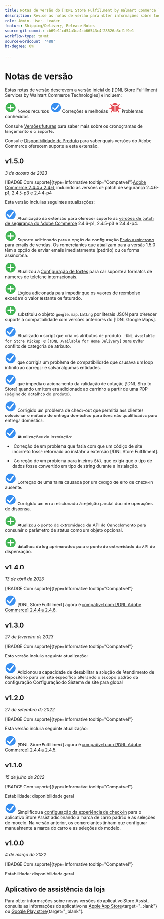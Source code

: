 ```yaml
---
title: Notas de versão do [!DNL Store Fulfillment by Walmart Commerce Technologies]
description: Revise as notas de versão para obter informações sobre todas as  [!DNL Store Fulfillment by Walmart Commerce Technologies]  versões.
role: Admin, User, Leader
feature: Shipping/Delivery, Release Notes
source-git-commit: cb69e11cd54a3ca1ab66543c4f28526a3cf1f9e1
workflow-type: tm+mt
source-wordcount: '488'
ht-degree: 0%

---
```


# Notas de versão

Estas notas de versão descrevem a versão inicial do [!DNL Store Fulfillment Services by Walmart Commerce Technologies] e incluem:

![Novos](../assets/new.svg) Novos recursos
![Problema corrigido](../assets/fix.svg) Correções e melhorias
![Problema conhecido](../assets/bug.svg) Problemas conhecidos

Consulte [Versões futuras](https://experienceleague.adobe.com/docs/commerce-operations/release/planning/schedule.html?lang=pt-BR) para saber mais sobre os cronogramas de lançamento e o suporte.

Consulte [Disponibilidade do Produto](https://experienceleague.adobe.com/docs/commerce-operations/release/product-availability.html?lang=pt-BR) para saber quais versões do Adobe Commerce oferecem suporte a esta extensão.

## v1.5.0

*3 de agosto de 2023*

[!BADGE Com suporte]{type=Informative tooltip="Compatível"}[Adobe Commerce 2.4.4 a 2.4.6](https://experienceleague.adobe.com/docs/commerce-operations/release/product-availability.html?lang=pt-BR), incluindo as versões de patch de segurança 2.4.6-p1, 2.4.5-p3 e 2.4.4-p4

Esta versão inclui as seguintes atualizações:

![Novo](../assets/fix.svg) Atualização da extensão para oferecer suporte às [versões de patch de segurança do Adobe Commerce](https://experienceleague.adobe.com/docs/commerce-operations/release/notes/security-patches/overview.html?lang=pt-BR) 2.4.6-p1, 2.4.5-p3 e 2.4.4-p4.

![Novo](../assets/new.svg)<!-- WMTP-918 --> Suporte adicionado para a opção de configuração [Envio assíncrono](sales-emails.md) para emails de vendas. Os comerciantes que atualizam para a versão 1.5.0 têm a opção de enviar emails imediatamente (padrão) ou de forma assíncrona.

![Novo](../assets/new.svg)<!-- WMTP-916--> Atualizou a [Configuração de fontes](merchant-store-configuration.md) para dar suporte a formatos de números de telefone internacionais.

![Novo](../assets/new.svg) Lógica adicionada para impedir que os valores de reembolso excedam o valor restante ou faturado.

![Novo](../assets/new.svg)<!-- WMTP-882 --> substituiu o objeto `google.map.LatLng` por literais JSON para oferecer suporte à compatibilidade com versões anteriores do [!DNL Google Maps].

![Problema corrigido](../assets/fix.svg)<!-- WMTP- --> Atualizado o script que cria os atributos de produto `[!DNL Available for Store Pickup]` e `[!DNL Available for Home Delivery]` para evitar conflito de categoria de atributo.

![Correção de um problema](../assets/fix.svg)<!-- WMTP-915 --> que corrigia um problema de compatibilidade que causava um loop infinito ao carregar e salvar algumas entidades.

![Correção de um problema](../assets/fix.svg)<!-- WMTP-921 --> que impedia o acionamento da validação de cotação [!DNL Ship to Store] quando um item era adicionado ao carrinho a partir de uma PDP (página de detalhes do produto).

![Problema corrigido](../assets/fix.svg)<!-- WMTP- 932 --> Corrigido um problema de check-out que permitia aos clientes selecionar o método de entrega doméstico para itens não qualificados para entrega doméstica.

![Correção de um problema](../assets/fix.svg) Atualizações de instalação:

- &#x200B;<!-- WMTP-880--> Correção de um problema que fazia com que um código de site incorreto fosse retornado ao instalar a extensão [!DNL Store Fulfillment].

- &#x200B;<!-- WMTP-878--> Correção de um problema para inteiros SKU que exigia que o tipo de dados fosse convertido em tipo de string durante a instalação.

![Correção de um problema](../assets/fix.svg)<!-- WMTP-915--> Correção de uma falha causada por um código de erro de check-in ausente.

![Correção de um problema](../assets/fix.svg)<!-- WMTP-932 --> Corrigido um erro relacionado à rejeição parcial durante operações de dispensa.

![Novo](../assets/new.svg)<!-- WMTP-953 --> Atualizou o ponto de extremidade da API de Cancelamento para consumir o parâmetro de status como um objeto opcional.

![Novo](../assets/new.svg)<!-- WMTP-960 --> detalhes de log aprimorados para o ponto de extremidade da API de dispensação.

## v1.4.0

*13 de abril de 2023*

[!BADGE Com suporte]{type=Informative tooltip="Compatível"}

![Novo](../assets/fix.svg) [!DNL Store Fulfillment] agora é [compatível com [!DNL Adobe Commerce] 2.4.4 a 2.4.6](https://experienceleague.adobe.com/docs/commerce-operations/release/product-availability.html?lang=pt-BR).


## v1.3.0

*27 de fevereiro de 2023*

[!BADGE Com suporte]{type=Informative tooltip="Compatível"}

Esta versão inclui a seguinte atualização:

![Novo](../assets/fix.svg)<!-- WMTP-795 --> Adicionou a capacidade de desabilitar a solução de Atendimento de Repositório para um site específico alterando o escopo padrão da configuração Configuração do Sistema de site para global.

## v1.2.0

*27 de setembro de 2022*

[!BADGE Com suporte]{type=Informative tooltip="Compatível"}

Esta versão inclui a seguinte atualização:

![Novo](../assets/fix.svg) [!DNL Store Fulfillment] agora é [compatível com [!DNL Adobe Commerce] 2.4.4 a 2.4.5](https://experienceleague.adobe.com/docs/commerce-operations/release/product-availability.html?lang=pt-BR).


## v1.1.0

*15 de julho de 2022*

[!BADGE Com suporte]{type=Informative tooltip="Compatível"}

Estabilidade: disponibilidade geral

![Novo](../assets/fix.svg)<!-- WMTP-731 --> Simplificou a [configuração da experiência de check-in](check-in-experience-setup.md) para o aplicativo Store Assist adicionando a marca de carro padrão e as seleções de modelo. Na versão anterior, os comerciantes tinham que configurar manualmente a marca do carro e as seleções do modelo.

## v1.0.0

*4 de março de 2022*

[!BADGE Com suporte]{type=Informative tooltip="Compatível"}

Estabilidade: disponibilidade geral

## Aplicativo de assistência da loja

Para obter informações sobre novas versões do aplicativo Store Assist, consulte as informações do aplicativo na [Apple App Store](https://apps.apple.com/us/app/store-assist-by-walmart/id1609281539){target="_blank"} ou [Google Play store](https://play.google.com/store/apps/details?id=com.walmart.faas.storeassist){target="_blank"}.
